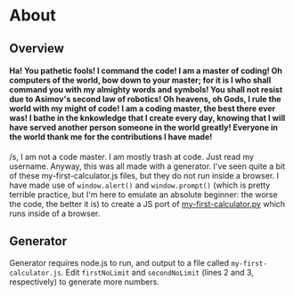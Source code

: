 # About
## Overview
#### Ha! You pathetic fools! I command the code! I am a master of coding! Oh computers of the world, bow down to your master; for it is I who shall command you with my almighty words and symbols! You shall not resist due to Asimov's second law of robotics! Oh heavens, oh Gods, I rule the world with my might of code! I am a coding master, the best there ever was! I bathe in the knkowledge that I create every day, knowing that I will have served another person someone in the world greatly! Everyone  in the world thank me for the contributions I have made!
/s, I am not a code master. I am mostly trash at code. Just read my username. Anyway, this was all made with a generator. I've seen quite a bit of these my-first-calculator.js files, but they do not run inside a browser. I have made use of `window.alert()` and `window.prompt()` (which is pretty terrible practice, but I'm here to emulate an absolute beginner: the worse the code, the better it is) to create a JS port of [my-first-calculator.py](https://github.com/AceLewis/my_first_calculator.py) which runs inside of a browser.
## Generator
Generator requires node.js to run, and output to a file called `my-first-calculator.js`. Edit `firstNoLimit` and `secondNoLimit` (lines 2 and 3, respectively) to generate more numbers.
